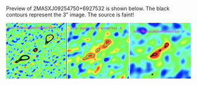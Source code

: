 Preview of 2MASXJ09254750+6927532 is shown below. The black contours represent the 3" image. The source is faint!

![2MASXJ09254750+6927532](2MASXJ09254750+6927532.png "2MASXJ09254750+6927532-2018")

